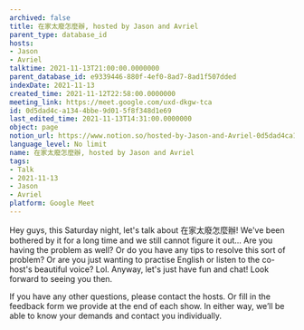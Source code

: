 ```yaml
---
archived: false
title: 在家太廢怎麼辦, hosted by Jason and Avriel
parent_type: database_id
hosts:
- Jason
- Avriel
talktime: 2021-11-13T21:00:00.0000000
parent_database_id: e9339446-880f-4ef0-8ad7-8ad1f507dded
indexDate: 2021-11-13
created_time: 2021-11-12T22:58:00.0000000
meeting_link: https://meet.google.com/uxd-dkgw-tca
id: 0d5dad4c-a134-4bbe-9d01-5f8f348d1e69
last_edited_time: 2021-11-13T14:31:00.0000000
object: page
notion_url: https://www.notion.so/hosted-by-Jason-and-Avriel-0d5dad4ca1344bbe9d015f8f348d1e69
language_level: No limit
name: 在家太廢怎麼辦, hosted by Jason and Avriel
tags:
- Talk
- 2021-11-13
- Jason
- Avriel
platform: Google Meet
---
```





Hey guys, this Saturday night, let's talk about 在家太廢怎麼辦! We've been bothered by it for a long time and we still cannot figure it out... Are you having the problem as well? Or do you have any tips to resolve this sort of problem? Or are you just wanting to practise English or listen to the co-host's beautiful voice? Lol. Anyway, let's just have fun and chat! Look forward to seeing you then. 

If you have any other questions, please contact the hosts. Or fill in the feedback form we provide at the end of each show. In either way, we’ll be able to know your demands and contact you individually.







